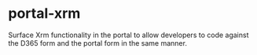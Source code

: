 # portal-xrm
Surface Xrm functionality in the portal to allow developers to code against the D365 form and the portal form in the same manner. 
